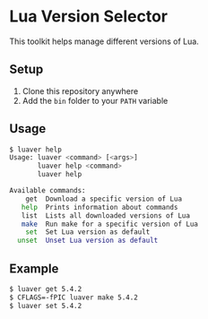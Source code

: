 # Lua Version Selector

This toolkit helps manage different versions of Lua.

## Setup

1. Clone this repository anywhere
2. Add the `bin` folder to your `PATH` variable

## Usage

```sh
$ luaver help
Usage: luaver <command> [<args>]
       luaver help <command>
       luaver help

Available commands:
    get  Download a specific version of Lua
   help  Prints information about commands
   list  Lists all downloaded versions of Lua
   make  Run make for a specific version of Lua
    set  Set Lua version as default
  unset  Unset Lua version as default
```

## Example

```sh
$ luaver get 5.4.2
$ CFLAGS=-fPIC luaver make 5.4.2
$ luaver set 5.4.2
```
